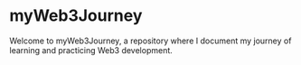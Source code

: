 # myWeb3Journey
Welcome to myWeb3Journey, a repository where I document my journey of learning and practicing Web3 development.
